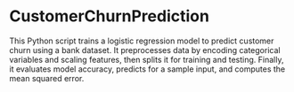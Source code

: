 # CustomerChurnPrediction
This Python script trains a logistic regression model to predict customer churn using a bank dataset. It preprocesses data by encoding categorical variables and scaling features, then splits it for training and testing. Finally, it evaluates model accuracy, predicts for a sample input, and computes the mean squared error.
